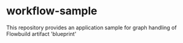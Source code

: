# workflow-sample

This repository provides an application sample for graph handling of Flowbuild artifact 'blueprint' 
